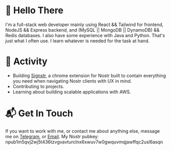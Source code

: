 # 👋 Hello There
I'm a full-stack web developer mainly using React && Tailwind for frontend, NodeJS && Express backend, and (MySQL || MongoDB || DynamoDB) && Redis databases. I also have some experience with Java and Python. That's just what I often use. I learn whatever is needed for the task at hand.

# 🚀 Activity
- Building [Signstr](https://github.com/reecehunter/signstr), a chrome extension for Nostr built to contain everything you need when navigating Nostr clients with UX in mind.
- Contributing to projects.
- Learning about building scalable applications with AWS.

# 📬 Get In Touch
If you want to work with me, or contact me about anything else, message me on [Telegram](https://t.me/reecehunt3r), or [Email](mailto:heecerunter+github@gmail.com).
My Nostr pubkey: npub1m5qvj2wj5t436tzvgvavturclnx6xwuv7w0gwquvmqjawffqc2usl6asqn
